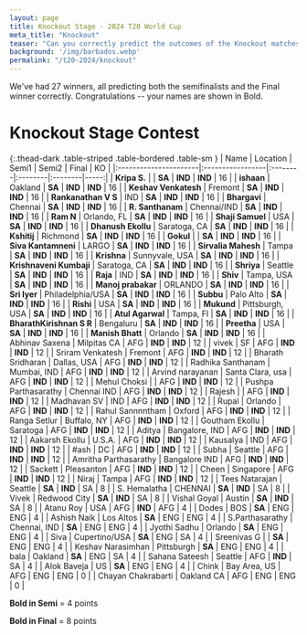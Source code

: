 ```yaml
---
layout: page
title: Knockout Stage - 2024 T20 World Cup
meta_title: "Knockout"
teaser: "Can you correctly predict the outcomes of the Knockout matches?"
background: '/img/barbados.webp'
permalink: "/t20-2024/knockout"
---
```


<link href="https://maxcdn.bootstrapcdn.com/bootstrap/3.3.6/css/bootstrap.min.css" rel="stylesheet" />
<script src="https://maxcdn.bootstrapcdn.com/bootstrap/3.3.6/js/bootstrap.min.js"></script>

We've had 27 winners, all predicting both the semifinalists and the Final winner correctly.
Congratulations -- your names are shown in Bold.

# Knockout Stage Contest

{:.thead-dark .table-striped .table-bordered .table-sm }
| Name                  | Location         | Semi1   | Semi2   | Final   |   KO |
|:----------------------|:-----------------|:--------|:--------|:--------|-----:|
| **Kripa S.**              |                  | **SA**  | **IND** | **IND** |   16 |
| **ishaan**                | Oakland          | **SA**  | **IND** | **IND** |   16 |
| **Keshav Venkatesh**      | Fremont          | **SA**  | **IND** | **IND** |   16 |
| **Rankanathan V S**       | IND              | **SA**  | **IND** | **IND** |   16 |
| **Bhargavi**              | Chennai          | **SA**  | **IND** | **IND** |   16 |
| **R. Santhanam**          | Chennai/IND      | **SA**  | **IND** | **IND** |   16 |
| **Ram N**                 | Orlando, FL      | **SA**  | **IND** | **IND** |   16 |
| **Shaji Samuel**          | USA              | **SA**  | **IND** | **IND** |   16 |
| **Dhanush Ekollu**        | Saratoga, CA     | **SA**  | **IND** | **IND** |   16 |
| **Kshitij**               | Richmond         | **SA**  | **IND** | **IND** |   16 |
| **Gokul**                 |                  | **SA**  | **IND** | **IND** |   16 |
| **Siva Kantamneni**       | LARGO            | **SA**  | **IND** | **IND** |   16 |
| **Sirvalia Mahesh**       | Tampa            | **SA**  | **IND** | **IND** |   16 |
| **Krishna**               | Sunnyvale, USA   | **SA**  | **IND** | **IND** |   16 |
| **Krishnaveni Kumbaji**   | Saratoga, CA     | **SA**  | **IND** | **IND** |   16 |
| **Shriya**                | Seattle          | **SA**  | **IND** | **IND** |   16 |
| **Raja**                  | IND              | **SA**  | **IND** | **IND** |   16 |
| **Shiv**                  | Tampa, USA       | **SA**  | **IND** | **IND** |   16 |
| **Manoj prabakar**        | ORLANDO          | **SA**  | **IND** | **IND** |   16 |
| **Sri Iyer**              | Philadelphia/USA | **SA**  | **IND** | **IND** |   16 |
| **Subbu**                 | Palo Alto        | **SA**  | **IND** | **IND** |   16 |
| **Rishi**                 | USA              | **SA**  | **IND** | **IND** |   16 |
| **Mukund**                | Pittsburgh, USA  | **SA**  | **IND** | **IND** |   16 |
| **Atul Agarwal**          | Tampa, Fl        | **SA**  | **IND** | **IND** |   16 |
| **BharathKirishnan S R**  | Bengaluru        | **SA**  | **IND** | **IND** |   16 |
| **Preetha**               | USA              | **SA**  | **IND** | **IND** |   16 |
| **Manish Bhatt**          | Orlando          | **SA**  | **IND** | **IND** |   16 |
| Abhinav Saxena        | Milpitas CA      | AFG     | **IND** | **IND** |   12 |
| vivek                 | SF               | AFG     | **IND** | **IND** |   12 |
| Sriram Venkatesh      | Fremont          | AFG     | **IND** | **IND** |   12 |
| Bharath Sridharan     | Dallas, USA      | AFG     | **IND** | **IND** |   12 |
| Radhika Santhanam     | Mumbai, IND      | AFG     | **IND** | **IND** |   12 |
| Arvind narayanan      | Santa Clara, usa | AFG     | **IND** | **IND** |   12 |
| Mehul Choksi          |                  | AFG     | **IND** | **IND** |   12 |
| Pushpa Parthasarathy  | Chennai IND      | AFG     | **IND** | **IND** |   12 |
| Rajesh                |                  | AFG     | **IND** | **IND** |   12 |
| Madhavan SV           | IND              | AFG     | **IND** | **IND** |   12 |
| Rupal                 | Orlando          | AFG     | **IND** | **IND** |   12 |
| Rahul Sannnntham      | Oxford           | AFG     | **IND** | **IND** |   12 |
| Ranga Setlur          | Buffalo, NY      | AFG     | **IND** | **IND** |   12 |
| Goutham Ekollu        | Saratoga         | AFG     | **IND** | **IND** |   12 |
| Aditya                | Bangalore, IND   | AFG     | **IND** | **IND** |   12 |
| Aakarsh Ekollu        | U.S.A.           | AFG     | **IND** | **IND** |   12 |
| Kausalya              | IND              | AFG     | **IND** | **IND** |   12 |
| #ash                  | DC               | AFG     | **IND** | **IND** |   12 |
| Subha                 | Seattle          | AFG     | **IND** | **IND** |   12 |
| Amritha Parthasarathy | Bangalore IND    | AFG     | **IND** | **IND** |   12 |
| Sackett               | Pleasanton       | AFG     | **IND** | **IND** |   12 |
| Cheen                 | Singapore        | AFG     | **IND** | **IND** |   12 |
| Niraj                 | Tampa            | AFG     | **IND** | **IND** |   12 |
| Tees Natarajan        | Seattle          | **SA**  | **IND** | SA      |    8 |
| S. Hemalatha          | CHENNAI          | **SA**  | **IND** | SA      |    8 |
| Vivek                 | Redwood City     | **SA**  | **IND** | SA      |    8 |
| Vishal Goyal          | Austin           | **SA**  | **IND** | SA      |    8 |
| Atanu Roy             | USA              | AFG     | **IND** | AFG     |    4 |
| Dodes                 | BOS              | **SA**  | ENG     | ENG     |    4 |
| Ashish Naik           | Los Altos        | **SA**  | ENG     | ENG     |    4 |
| S.Parthasarathy       | Chennai, IND     | **SA**  | ENG     | ENG     |    4 |
| Jyothi Sadhu          | Orlando          | **SA**  | ENG     | ENG     |    4 |
| Siva                  | Cupertino/USA    | **SA**  | ENG     | SA      |    4 |
| Sreenivas G           |                  | **SA**  | ENG     | ENG     |    4 |
| Keshav Narasimhan     | Pittsburgh       | **SA**  | ENG     | ENG     |    4 |
| bala                  | Oakland          | **SA**  | ENG     | SA      |    4 |
| Sahana Sateesh        | Seattle          | AFG     | **IND** | SA      |    4 |
| Alok Baveja           | US               | **SA**  | ENG     | ENG     |    4 |
| Chink                 | Bay Area, US     | AFG     | ENG     | ENG     |    0 |
| Chayan Chakrabarti    | Oakland CA       | AFG     | ENG     | ENG     |    0 |


 **Bold in Semi** = 4 points 

 **Bold in Final** = 8 points 

